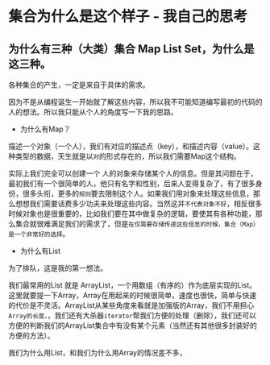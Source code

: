 # 集合为什么是这个样子 - 我自己的思考

## 为什么有三种（大类）集合 Map List Set，为什么是这三种。

各种集合的产生，一定是来自于具体的需求。

因为不是从编程诞生一开始就了解这些内容，所以我不可能知道编写最初的代码的人的想法。所以我只能从个人的角度写一下我的思路。

- 为什么有Map？ 

描述一个对象（一个人），我们有对应的描述点（key），和描述内容（value）。这种类型的数据，天生就是以`对`的形式存在的，所以我们需要Map这个结构。

实际上我们完全可以创建一个 人的对象来存储某个人的信息。但是其问题在于，最初我们有一个很简单的人，他只有名字和性别，后来人变得复杂了，有了很多身份，很多头衔，更多的`规则`要去限制这个人。如果我们用对象来处理这些信息，那么想想我们需要话费多少功夫来处理这些内容。当然这并`不代表对象不好`，相反很多时候对象也是很重要的，比如我们要在其中做复杂的逻辑，要使其有各种功能，那么集合就很难满足我们的需求了，但是`在仅需要存储传递这些信息的时候，集合（Map）是一个非常好的选择`。

- 为什么有List

为了排队，这是我的第一想法。

我们最常用的List 就是 ArrayList，一个用数组（有序的）作为底层实现的List。这里就要提一下Array，Array在用起来的时候很简单，速度也很快，简单与快速的代价是不灵活。ArrayList从某些角度来看就是加强版的Array，我们不用担心`Array的长度，`，我们还有大杀器`iterator`帮我们方便的处理（删除），我们还可以方便的判断我们的ArrayList集合中有没有某个元素（当然还有其他很多封装好的方便的方法）。

我们为什么用List，和我们为什么用Array的情况差不多，


